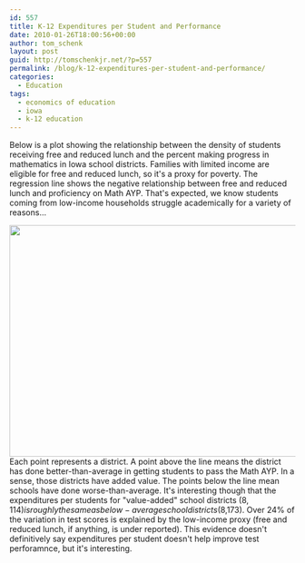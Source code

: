 ```yaml
---
id: 557
title: K-12 Expenditures per Student and Performance
date: 2010-01-26T18:00:56+00:00
author: tom_schenk
layout: post
guid: http://tomschenkjr.net/?p=557
permalink: /blog/k-12-expenditures-per-student-and-performance/
categories:
  - Education
tags:
  - economics of education
  - iowa
  - k-12 education
---
```

Below is a plot showing the relationship between the density of students receiving free and reduced lunch and the percent making progress in mathematics in Iowa school districts. Families with limited income are eligible for free and reduced lunch, so it's a proxy for poverty. The regression line shows the negative relationship between free and reduced lunch and proficiency on Math AYP. That's expected, we know students coming from low-income households struggle academically for a variety of reasons...

<a href="http://tomschenkjr.net/wordpress/wp-content/uploads/2010/01/value-added-k-12.png"><img class="aligncenter size-full wp-image-558" title="value-added-k-12" src="http://tomschenkjr.net/wordpress/wp-content/uploads/2010/01/value-added-k-12.png" alt="" width="600" height="408" /></a><!--more-->Each point represents a district. A point above the line means the district has done better-than-average in getting students to pass the Math AYP. In a sense, those districts have added value. The points below the line mean schools have done worse-than-average. It's interesting though that the expenditures per students for "value-added" school districts ($8,114) is roughly the same as below-average school districts ($8,173). Over 24% of the variation in test scores is explained by the low-income proxy (free and reduced lunch, if anything, is under reported). This evidence doesn't definitively say expenditures per student doesn't help improve test perforamnce, but it's interesting.